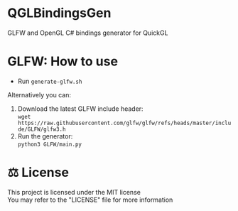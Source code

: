 # QGLBindingsGen
GLFW and OpenGL C# bindings generator for QuickGL

# GLFW: How to use
- Run `generate-glfw.sh`

Alternatively you can:
1. Download the latest GLFW include header:<br>
`wget https://raw.githubusercontent.com/glfw/glfw/refs/heads/master/include/GLFW/glfw3.h`
2. Run the generator:<br>
`python3 GLFW/main.py`

# ⚖ License
This project is licensed under the MIT license
<br>
You may refer to the "LICENSE" file for more information
